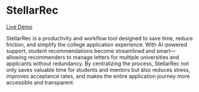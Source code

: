 # StellarRec
[Live Demo](https://stellarrec.netlify.app/)
 


StellarRec is a productivity and workflow tool designed to save time, reduce friction, and simplify the college application experience. With AI-powered support, student recommendations become streamlined and smart—allowing recommenders to manage letters for multiple universities and applicants without redundancy. By centralizing the process, StellarRec not only saves valuable time for students and mentors but also reduces stress, improves acceptance rates, and makes the entire application journey more accessible and transparent.

